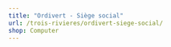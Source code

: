 ```yaml
---
title: "Ordivert - Siège social"
url: /trois-rivieres/ordivert-siege-social/
shop: Computer
---
```

